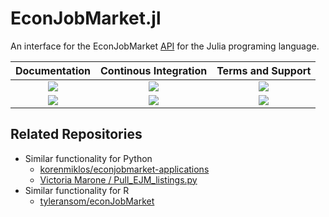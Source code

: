 # EconJobMarket.jl

An interface for the EconJobMarket [API](https://backend.econjobmarket.org/) for the Julia programing language.

| **Documentation** | **Continous Integration** | **Terms and Support** |
|:-----------------:|:-------------------------:|:---------------------:|
| [![][dsi]][dsu]   | [![][bsi]][bsu]           | [![][li]][lu]         |
| [![][ddi]][ddu]   | [![][cci]][ccu]           | [![][lci]][lcu]       |

## Related Repositories

- Similar functionality for Python
  - [korenmiklos/econjobmarket-applications](https://github.com/korenmiklos/econjobmarket-applications)
  - [Victoria Marone / Pull_EJM_listings.py](https://www.dropbox.com/s/e8mi47jnst07c4e/Pull_EJM_listings.py?dl=0)
- Similar functionality for R
  - [tyleransom/econJobMarket](https://github.com/tyleransom/econJobMarket)

[bsi]: https://github.com/Nosferican/EconJobMarket.jl/workflows/CI/badge.svg
[bsu]: https://github.com/Nosferican/EconJobMarket.jl/actions?workflow=CI
[cci]: https://codecov.io/gh/Nosferican/EconJobMarket.jl/branch/master/graph/badge.svg
[ccu]: https://codecov.io/gh/Nosferican/EconJobMarket.jl
[ddi]: https://img.shields.io/badge/docs-dev-blue?style=plastic
[ddu]: https://nosferican.github.io/EconJobMarket.jl/dev
[dsi]: https://img.shields.io/badge/docs-stable-blue?style=plastic
[dsu]: https://nosferican.github.io/EconJobMarket.jl/stable
[li]: https://img.shields.io/github/license/Nosferican/EconJobMarket.jl?style=plastic
[lu]: https://github.com/Nosferican/EconJobMarket.jl/blob/master/LICENSE.md
[lci]: https://img.shields.io/osslifecycle/Nosferican/EconJobMarket.jl?style=plastic
[lcu]: https://tldrlegal.com/license/-isc-license
